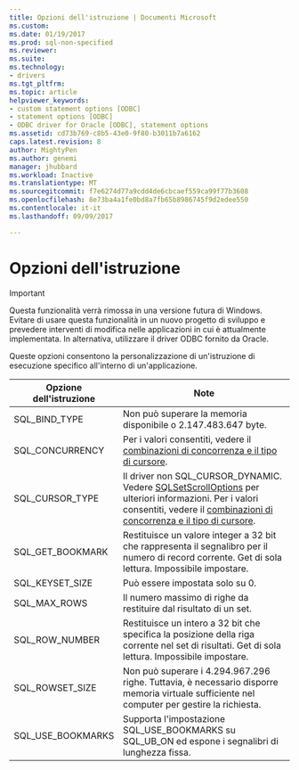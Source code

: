 ```yaml
---
title: Opzioni dell'istruzione | Documenti Microsoft
ms.custom: 
ms.date: 01/19/2017
ms.prod: sql-non-specified
ms.reviewer: 
ms.suite: 
ms.technology:
- drivers
ms.tgt_pltfrm: 
ms.topic: article
helpviewer_keywords:
- custom statement options [ODBC]
- statement options [ODBC]
- ODBC driver for Oracle [ODBC], statement options
ms.assetid: cd73b769-c8b5-43e0-9f80-b3011b7a6162
caps.latest.revision: 8
author: MightyPen
ms.author: genemi
manager: jhubbard
ms.workload: Inactive
ms.translationtype: MT
ms.sourcegitcommit: f7e6274d77a9cdd4de6cbcaef559ca99f77b3608
ms.openlocfilehash: 8e73ba4a1fe0bd8a7fb65b8986745f9d2edee550
ms.contentlocale: it-it
ms.lasthandoff: 09/09/2017

---
```

# <a name="statement-options"></a>Opzioni dell'istruzione
> [!IMPORTANT]  
>  Questa funzionalità verrà rimossa in una versione futura di Windows. Evitare di usare questa funzionalità in un nuovo progetto di sviluppo e prevedere interventi di modifica nelle applicazioni in cui è attualmente implementata. In alternativa, utilizzare il driver ODBC fornito da Oracle.  
  
 Queste opzioni consentono la personalizzazione di un'istruzione di esecuzione specifico all'interno di un'applicazione.  
  
|Opzione dell'istruzione|Note|  
|----------------------|-----------|  
|SQL_BIND_TYPE|Non può superare la memoria disponibile o 2.147.483.647 byte.|  
|SQL_CONCURRENCY|Per i valori consentiti, vedere il [combinazioni di concorrenza e il tipo di cursore](../../odbc/microsoft/cursor-type-and-concurrency-combinations.md).|  
|SQL_CURSOR_TYPE|Il driver non SQL_CURSOR_DYNAMIC. Vedere [SQLSetScrollOptions](../../odbc/microsoft/level-2-api-functions-odbc-driver-for-oracle.md) per ulteriori informazioni. Per i valori consentiti, vedere il [combinazioni di concorrenza e il tipo di cursore](../../odbc/microsoft/cursor-type-and-concurrency-combinations.md).|  
|SQL_GET_BOOKMARK|Restituisce un valore integer a 32 bit che rappresenta il segnalibro per il numero di record corrente. Get di sola lettura. Impossibile impostare.|  
|SQL_KEYSET_SIZE|Può essere impostata solo su 0.|  
|SQL_MAX_ROWS|Il numero massimo di righe da restituire dal risultato di un set.|  
|SQL_ROW_NUMBER|Restituisce un intero a 32 bit che specifica la posizione della riga corrente nel set di risultati. Get di sola lettura. Impossibile impostare.|  
|SQL_ROWSET_SIZE|Non può superare i 4.294.967.296 righe. Tuttavia, è necessario disporre memoria virtuale sufficiente nel computer per gestire la richiesta.|  
|SQL_USE_BOOKMARKS|Supporta l'impostazione SQL_USE_BOOKMARKS su SQL_UB_ON ed espone i segnalibri di lunghezza fissa.|


